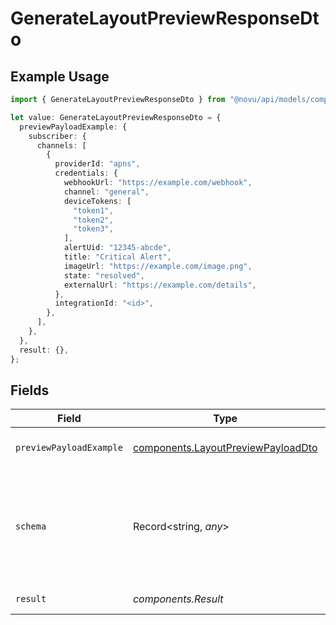 # GenerateLayoutPreviewResponseDto

## Example Usage

```typescript
import { GenerateLayoutPreviewResponseDto } from "@novu/api/models/components";

let value: GenerateLayoutPreviewResponseDto = {
  previewPayloadExample: {
    subscriber: {
      channels: [
        {
          providerId: "apns",
          credentials: {
            webhookUrl: "https://example.com/webhook",
            channel: "general",
            deviceTokens: [
              "token1",
              "token2",
              "token3",
            ],
            alertUid: "12345-abcde",
            title: "Critical Alert",
            imageUrl: "https://example.com/image.png",
            state: "resolved",
            externalUrl: "https://example.com/details",
          },
          integrationId: "<id>",
        },
      ],
    },
  },
  result: {},
};
```

## Fields

| Field                                                                                    | Type                                                                                     | Required                                                                                 | Description                                                                              |
| ---------------------------------------------------------------------------------------- | ---------------------------------------------------------------------------------------- | ---------------------------------------------------------------------------------------- | ---------------------------------------------------------------------------------------- |
| `previewPayloadExample`                                                                  | [components.LayoutPreviewPayloadDto](../../models/components/layoutpreviewpayloaddto.md) | :heavy_check_mark:                                                                       | Preview payload example                                                                  |
| `schema`                                                                                 | Record<string, *any*>                                                                    | :heavy_minus_sign:                                                                       | The payload schema that was used to generate the preview payload example                 |
| `result`                                                                                 | *components.Result*                                                                      | :heavy_check_mark:                                                                       | Preview result                                                                           |